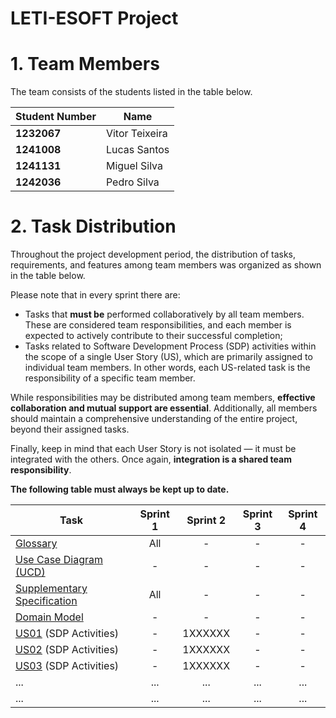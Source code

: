 # LETI-ESOFT Project

# 1. Team Members

The team consists of the students listed in the table below. 

| Student Number	 | Name           |
|-----------------|----------------|
| **1232067**     | Vitor Teixeira |
| **1241008**     | Lucas Santos   |
| **1241131**     | Miguel Silva   |
| **1242036**     | Pedro Silva    |


# 2. Task Distribution ###

Throughout the project development period, the distribution of tasks, requirements, and features among team members was organized as shown in the table below.

Please note that in every sprint there are:

- Tasks that **must be** performed collaboratively by all team members. These are considered team responsibilities, and each member is expected to actively contribute to their successful completion;
- Tasks related to Software Development Process (SDP) activities within the scope of a single User Story (US), which are primarily assigned to individual team members. In other words, each US-related task is the responsibility of a specific team member.

While responsibilities may be distributed among team members, **effective collaboration and mutual support are essential**. Additionally, all members should maintain a comprehensive understanding of the entire project, beyond their assigned tasks.

Finally, keep in mind that each User Story is not isolated — it must be integrated with the others. Once again, **integration is a shared team responsibility**.

**The following table must always be kept up to date.**

| Task                                                                                               | Sprint 1 | Sprint 2 | Sprint 3 | Sprint 4 |
|----------------------------------------------------------------------------------------------------|:--------:|:--------:|:--------:|:--------:|
| [Glossary](system-documentation/global-artifacts/glossary.md)                                      |   All    |    -     |    -     |    -     |
| [Use Case Diagram (UCD)](system-documentation/global-artifacts/use-case-diagram.md)                |    -     |    -     |    -     |    -     |
| [Supplementary Specification](system-documentation/global-artifacts/supplementary-specification.md) |   All    |    -     |    -     |    -     |
| [Domain Model](system-documentation/global-artifacts/analysis.md)                                  |    -     |    -     |    -     |    -     |
| [US01](system-documentation/US01) (SDP Activities)                                                 |    -     | 1XXXXXX  |    -     |    -     |
| [US02](system-documentation/US02) (SDP Activities)                                                 |    -     | 1XXXXXX  |    -     |    -     |
| [US03](system-documentation/US03) (SDP Activities)                                                 |    -     | 1XXXXXX  |    -     |    -     |
| ...                                                                                                |   ...    |   ...    |   ...    |   ...    |
| ...                                                                                                |   ...    |   ...    |   ...    |   ...    |


